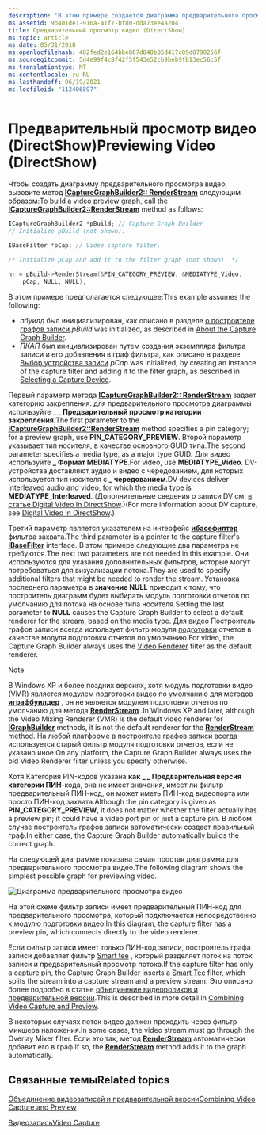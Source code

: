 ```yaml
---
description: 'В этом примере создается диаграмма предварительного просмотра видео с помощью метода ICaptureGraphBuilder2:: RenderStream в DirectShow.'
ms.assetid: 9b401de1-910a-41f7-bf80-dda73ee4a204
title: Предварительный просмотр видео (DirectShow)
ms.topic: article
ms.date: 05/31/2018
ms.openlocfilehash: 482fed2e164bbe867d848b05d417c89d0790256f
ms.sourcegitcommit: 5d4e99f4c8f42f5f543e52cb9beb9fb13ec56c5f
ms.translationtype: MT
ms.contentlocale: ru-RU
ms.lasthandoff: 06/19/2021
ms.locfileid: "112406897"
---
```

# <a name="previewing-video-directshow"></a><span data-ttu-id="a456e-103">Предварительный просмотр видео (DirectShow)</span><span class="sxs-lookup"><span data-stu-id="a456e-103">Previewing Video (DirectShow)</span></span>

<span data-ttu-id="a456e-104">Чтобы создать диаграмму предварительного просмотра видео, вызовите метод [**ICaptureGraphBuilder2:: RenderStream**](/windows/desktop/api/Strmif/nf-strmif-icapturegraphbuilder2-renderstream) следующим образом:</span><span class="sxs-lookup"><span data-stu-id="a456e-104">To build a video preview graph, call the [**ICaptureGraphBuilder2::RenderStream**](/windows/desktop/api/Strmif/nf-strmif-icapturegraphbuilder2-renderstream) method as follows:</span></span>


```C++
ICaptureGraphBuilder2 *pBuild; // Capture Graph Builder
// Initialize pBuild (not shown).

IBaseFilter *pCap; // Video capture filter.

/* Initialize pCap and add it to the filter graph (not shown). */

hr = pBuild->RenderStream(&PIN_CATEGORY_PREVIEW, &MEDIATYPE_Video, 
    pCap, NULL, NULL);
```



<span data-ttu-id="a456e-105">В этом примере предполагается следующее:</span><span class="sxs-lookup"><span data-stu-id="a456e-105">This example assumes the following:</span></span>

-   <span data-ttu-id="a456e-106">*пбуилд* был инициализирован, как описано в разделе [о построителе графов записи](about-the-capture-graph-builder.md).</span><span class="sxs-lookup"><span data-stu-id="a456e-106">*pBuild* was initialized, as described in [About the Capture Graph Builder](about-the-capture-graph-builder.md).</span></span>
-   <span data-ttu-id="a456e-107">*ПКАП* был инициализирован путем создания экземпляра фильтра записи и его добавления в граф фильтра, как описано в разделе [Выбор устройства записи](selecting-a-capture-device.md).</span><span class="sxs-lookup"><span data-stu-id="a456e-107">*pCap* was initialized, by creating an instance of the capture filter and adding it to the filter graph, as described in [Selecting a Capture Device](selecting-a-capture-device.md).</span></span>

<span data-ttu-id="a456e-108">Первый параметр метода [**ICaptureGraphBuilder2:: RenderStream**](/windows/desktop/api/Strmif/nf-strmif-icapturegraphbuilder2-renderstream) задает категорию закрепления. для предварительного просмотра диаграммы используйте **\_ \_ Предварительный просмотр категории закрепления**.</span><span class="sxs-lookup"><span data-stu-id="a456e-108">The first parameter to the [**ICaptureGraphBuilder2::RenderStream**](/windows/desktop/api/Strmif/nf-strmif-icapturegraphbuilder2-renderstream) method specifies a pin category; for a preview graph, use **PIN\_CATEGORY\_PREVIEW**.</span></span> <span data-ttu-id="a456e-109">Второй параметр указывает тип носителя, в качестве основного GUID типа.</span><span class="sxs-lookup"><span data-stu-id="a456e-109">The second parameter specifies a media type, as a major type GUID.</span></span> <span data-ttu-id="a456e-110">Для видео используйте **\_ Формат MEDIATYPE**.</span><span class="sxs-lookup"><span data-stu-id="a456e-110">For video, use **MEDIATYPE\_Video**.</span></span> <span data-ttu-id="a456e-111">DV-устройства доставляют аудио и видео с чередованием, для которых используется тип носителя с **\_ чередованием**.</span><span class="sxs-lookup"><span data-stu-id="a456e-111">DV devices deliver interleaved audio and video, for which the media type is **MEDIATYPE\_Interleaved**.</span></span> <span data-ttu-id="a456e-112">(Дополнительные сведения о записи DV см. [в статье Digital Video In DirectShow](digital-video-in-directshow.md).)</span><span class="sxs-lookup"><span data-stu-id="a456e-112">(For more information about DV capture, see [Digital Video in DirectShow](digital-video-in-directshow.md).)</span></span>

<span data-ttu-id="a456e-113">Третий параметр является указателем на интерфейс [**ибасефилтер**](/windows/desktop/api/Strmif/nn-strmif-ibasefilter) фильтра захвата.</span><span class="sxs-lookup"><span data-stu-id="a456e-113">The third parameter is a pointer to the capture filter's [**IBaseFilter**](/windows/desktop/api/Strmif/nn-strmif-ibasefilter) interface.</span></span> <span data-ttu-id="a456e-114">В этом примере следующие два параметра не требуются.</span><span class="sxs-lookup"><span data-stu-id="a456e-114">The next two parameters are not needed in this example.</span></span> <span data-ttu-id="a456e-115">Они используются для указания дополнительных фильтров, которые могут потребоваться для визуализации потока.</span><span class="sxs-lookup"><span data-stu-id="a456e-115">They are used to specify additional filters that might be needed to render the stream.</span></span> <span data-ttu-id="a456e-116">Установка последнего параметра в **значение NULL** приводит к тому, что построитель диаграмм будет выбирать модуль подготовки отчетов по умолчанию для потока на основе типа носителя.</span><span class="sxs-lookup"><span data-stu-id="a456e-116">Setting the last parameter to **NULL** causes the Capture Graph Builder to select a default renderer for the stream, based on the media type.</span></span> <span data-ttu-id="a456e-117">Для видео Построитель графов записи всегда использует фильтр модуля [подготовки](video-renderer-filter.md) отчетов в качестве модуля подготовки отчетов по умолчанию.</span><span class="sxs-lookup"><span data-stu-id="a456e-117">For video, the Capture Graph Builder always uses the [Video Renderer](video-renderer-filter.md) filter as the default renderer.</span></span>

> [!Note]  
> <span data-ttu-id="a456e-118">В Windows XP и более поздних версиях, хотя модуль подготовки видео (VMR) является модулем подготовки видео по умолчанию для методов [**играфбуилдер**](/windows/desktop/api/Strmif/nn-strmif-igraphbuilder) , он не является модулем подготовки отчетов по умолчанию для метода [**RenderStream**](/windows/desktop/api/Strmif/nf-strmif-icapturegraphbuilder2-renderstream) .</span><span class="sxs-lookup"><span data-stu-id="a456e-118">In Windows XP and later, although the Video Mixing Renderer (VMR) is the default video renderer for [**IGraphBuilder**](/windows/desktop/api/Strmif/nn-strmif-igraphbuilder) methods, it is not the default renderer for the [**RenderStream**](/windows/desktop/api/Strmif/nf-strmif-icapturegraphbuilder2-renderstream) method.</span></span> <span data-ttu-id="a456e-119">На любой платформе в построителе графов записи всегда используется старый фильтр модуля подготовки отчетов, если не указано иное.</span><span class="sxs-lookup"><span data-stu-id="a456e-119">On any platform, the Capture Graph Builder always uses the old Video Renderer filter unless you specify otherwise.</span></span>

 

<span data-ttu-id="a456e-120">Хотя Категория PIN-кодов указана **как \_ \_ Предварительная версия категории ПИН**-кода, она не имеет значения, имеет ли фильтр предварительный ПИН-код, он может иметь ПИН-код видеопорта или просто ПИН-код захвата.</span><span class="sxs-lookup"><span data-stu-id="a456e-120">Although the pin category is given as **PIN\_CATEGORY\_PREVIEW**, it does not matter whether the filter actually has a preview pin; it could have a video port pin or just a capture pin.</span></span> <span data-ttu-id="a456e-121">В любом случае построитель графов записи автоматически создает правильный граф.</span><span class="sxs-lookup"><span data-stu-id="a456e-121">In either case, the Capture Graph Builder automatically builds the correct graph.</span></span>

<span data-ttu-id="a456e-122">На следующей диаграмме показана самая простая диаграмма для предварительного просмотра видео.</span><span class="sxs-lookup"><span data-stu-id="a456e-122">The following diagram shows the simplest possible graph for previewing video.</span></span>

![Диаграмма предварительного просмотра видео](images/vidcap01.png)

<span data-ttu-id="a456e-124">На этой схеме фильтр записи имеет предварительный ПИН-код для предварительного просмотра, который подключается непосредственно к модулю подготовки видео.</span><span class="sxs-lookup"><span data-stu-id="a456e-124">In this diagram, the capture filter has a preview pin, which connects directly to the video renderer.</span></span>

<span data-ttu-id="a456e-125">Если фильтр записи имеет только ПИН-код записи, построитель графа записи добавляет фильтр [Smart tee](smart-tee-filter.md) , который разделяет поток на поток записи и предварительный просмотр потока.</span><span class="sxs-lookup"><span data-stu-id="a456e-125">If the capture filter has only a capture pin, the Capture Graph Builder inserts a [Smart Tee](smart-tee-filter.md) filter, which splits the stream into a capture stream and a preview stream.</span></span> <span data-ttu-id="a456e-126">Это описано более подробно в статье [объединение видеороликов и предварительной версии](combining-video-capture-and-preview.md).</span><span class="sxs-lookup"><span data-stu-id="a456e-126">This is described in more detail in [Combining Video Capture and Preview](combining-video-capture-and-preview.md).</span></span>

<span data-ttu-id="a456e-127">В некоторых случаях поток видео должен проходить через фильтр микшера наложения.</span><span class="sxs-lookup"><span data-stu-id="a456e-127">In some cases, the video stream must go through the Overlay Mixer filter.</span></span> <span data-ttu-id="a456e-128">Если это так, метод [**RenderStream**](/windows/desktop/api/Strmif/nf-strmif-icapturegraphbuilder2-renderstream) автоматически добавит его в граф.</span><span class="sxs-lookup"><span data-stu-id="a456e-128">If so, the [**RenderStream**](/windows/desktop/api/Strmif/nf-strmif-icapturegraphbuilder2-renderstream) method adds it to the graph automatically.</span></span>

## <a name="related-topics"></a><span data-ttu-id="a456e-129">Связанные темы</span><span class="sxs-lookup"><span data-stu-id="a456e-129">Related topics</span></span>

<dl> <dt>

[<span data-ttu-id="a456e-130">Объединение видеозаписей и предварительной версии</span><span class="sxs-lookup"><span data-stu-id="a456e-130">Combining Video Capture and Preview</span></span>](combining-video-capture-and-preview.md)
</dt> <dt>

[<span data-ttu-id="a456e-131">Видеозапись</span><span class="sxs-lookup"><span data-stu-id="a456e-131">Video Capture</span></span>](video-capture.md)
</dt> </dl>

 

 



